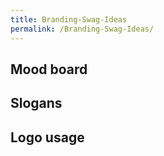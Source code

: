 ```yaml
---
title: Branding-Swag-Ideas
permalink: /Branding-Swag-Ideas/
---
```


Mood board
----------

Slogans
-------

Logo usage
----------
